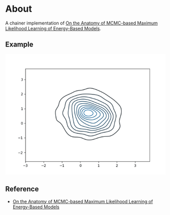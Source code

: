 # About

A chainer implementation of [On the Anatomy of MCMC-based Maximum Likelihood Learning of Energy-Based Models](https://arxiv.org/abs/1903.12370).

## Example

![](./assets/gmm.gif)

## Reference

- [On the Anatomy of MCMC-based Maximum Likelihood Learning of Energy-Based Models](https://arxiv.org/abs/1903.12370)
